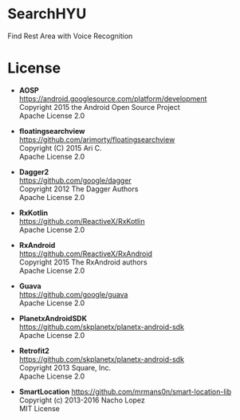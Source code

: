 # SearchHYU
Find Rest Area with Voice Recognition

# License
* **AOSP**  
  https://android.googlesource.com/platform/development  
  Copyright 2015 the Android Open Source Project  
  Apache License 2.0
  
* **floatingsearchview**  
  https://github.com/arimorty/floatingsearchview  
  Copyright (C) 2015 Ari C.  
  Apache License 2.0
  
* **Dagger2**  
  https://github.com/google/dagger  
  Copyright 2012 The Dagger Authors  
  Apache License 2.0  

* **RxKotlin**  
  https://github.com/ReactiveX/RxKotlin  
  Apache License 2.0  
  
* **RxAndroid**  
  https://github.com/ReactiveX/RxAndroid  
  Copyright 2015 The RxAndroid authors  
  Apache License 2.0  
  
* **Guava**  
  https://github.com/google/guava  
  Apache License 2.0  
  
* **PlanetxAndroidSDK**  
  https://github.com/skplanetx/planetx-android-sdk  
  Apache License 2.0  
  
* **Retrofit2**  
  https://github.com/skplanetx/planetx-android-sdk  
  Copyright 2013 Square, Inc.  
  Apache License 2.0  
  
* **SmartLocation**
  https://github.com/mrmans0n/smart-location-lib  
  Copyright (c) 2013-2016 Nacho Lopez  
  MIT License  
  
